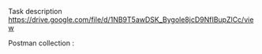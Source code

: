 Task description https://drive.google.com/file/d/1NB9T5awDSK_Bygole8jcD9NfIBupZlCc/view

Postman collection : 
